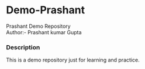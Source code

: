 # Demo-Prashant
Prashant Demo Repository
<br> 
Author:- Prashant kumar Gupta

<h3> Description </h3>
<p style = "colour: red">This is a demo repository just for learning and practice.</p>

